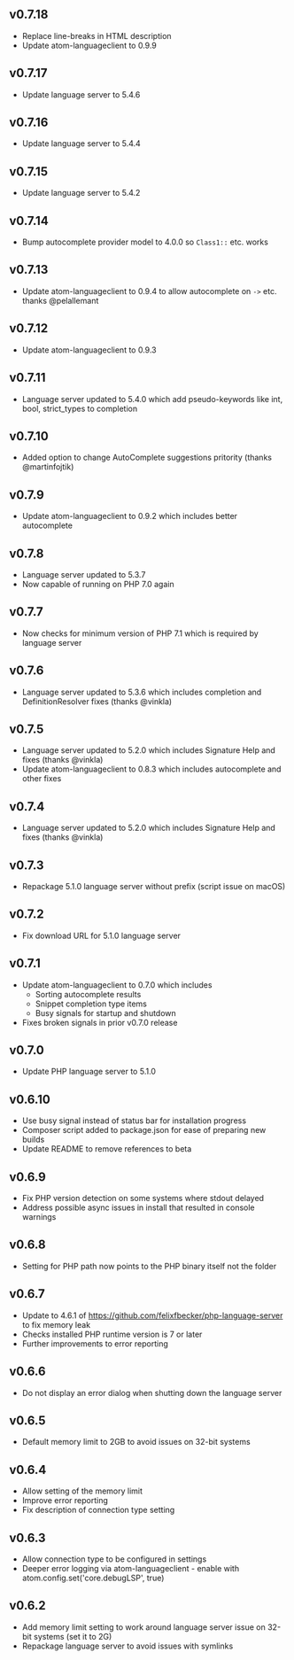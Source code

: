 ## v0.7.18

- Replace line-breaks in HTML description
- Update atom-languageclient to 0.9.9

## v0.7.17

- Update language server to 5.4.6

## v0.7.16

- Update language server to 5.4.4

## v0.7.15

- Update language server to 5.4.2

## v0.7.14

- Bump autocomplete provider model to 4.0.0 so `Class1::` etc. works

## v0.7.13

- Update atom-languageclient to 0.9.4 to allow autocomplete on `->` etc. thanks @pelallemant

## v0.7.12

- Update atom-languageclient to 0.9.3

## v0.7.11

- Language server updated to 5.4.0 which add pseudo-keywords like int, bool, strict_types to completion

## v0.7.10

- Added option to change AutoComplete suggestions pritority (thanks @martinfojtik)

## v0.7.9

- Update atom-languageclient to 0.9.2 which includes better autocomplete

## v0.7.8

- Language server updated to 5.3.7
- Now capable of running on PHP 7.0 again

## v0.7.7

- Now checks for minimum version of PHP 7.1 which is required by language server

## v0.7.6

- Language server updated to 5.3.6 which includes completion and DefinitionResolver fixes (thanks @vinkla)

## v0.7.5

- Language server updated to 5.2.0 which includes Signature Help and fixes (thanks @vinkla)
- Update atom-languageclient to 0.8.3 which includes autocomplete and other fixes

## v0.7.4

- Language server updated to 5.2.0 which includes Signature Help and fixes (thanks @vinkla)

## v0.7.3

- Repackage 5.1.0 language server without prefix (script issue on macOS)

## v0.7.2

- Fix download URL for 5.1.0 language server

## v0.7.1

- Update atom-languageclient to 0.7.0 which includes
  - Sorting autocomplete results
  - Snippet completion type items
  - Busy signals for startup and shutdown
- Fixes broken signals in prior v0.7.0 release

## v0.7.0

- Update PHP language server to 5.1.0

## v0.6.10

- Use busy signal instead of status bar for installation progress
- Composer script added to package.json for ease of preparing new builds
- Update README to remove references to beta

## v0.6.9

- Fix PHP version detection on some systems where stdout delayed
- Address possible async issues in install that resulted in console warnings

## v0.6.8

- Setting for PHP path now points to the PHP binary itself not the folder

## v0.6.7

- Update to 4.6.1 of https://github.com/felixfbecker/php-language-server to fix memory leak
- Checks installed PHP runtime version is 7 or later
- Further improvements to error reporting

## v0.6.6

- Do not display an error dialog when shutting down the language server

## v0.6.5

- Default memory limit to 2GB to avoid issues on 32-bit systems

## v0.6.4

- Allow setting of the memory limit
- Improve error reporting
- Fix description of connection type setting

## v0.6.3

- Allow connection type to be configured in settings
- Deeper error logging via atom-languageclient - enable with atom.config.set('core.debugLSP', true)

## v0.6.2

- Add memory limit setting to work around language server issue on 32-bit systems (set it to 2G)
- Repackage language server to avoid issues with symlinks
